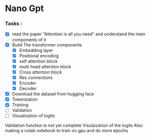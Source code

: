 # Nano Gpt 



### Tasks :

- [x] read the paper "Attention is all you need" and understand the main components of it
- [x] Build The transformer components
  - [x] Embedding layer
  - [x] Positional encoding 
  - [x] self attention block
  - [x] multi head attention block
  - [x] Cross attention block
  - [x] Res connections
  - [x] Encoder
  - [x] Decoder
- [x] Download the dataset from hugging face
- [x] Tokenization
- [x] Training 
- [ ] Validation
- [ ] Visualization of logits

Validation function is not yet complete 
Visulaization of the logits 
Also making a colab notebook to train on gpu and do more epochs
